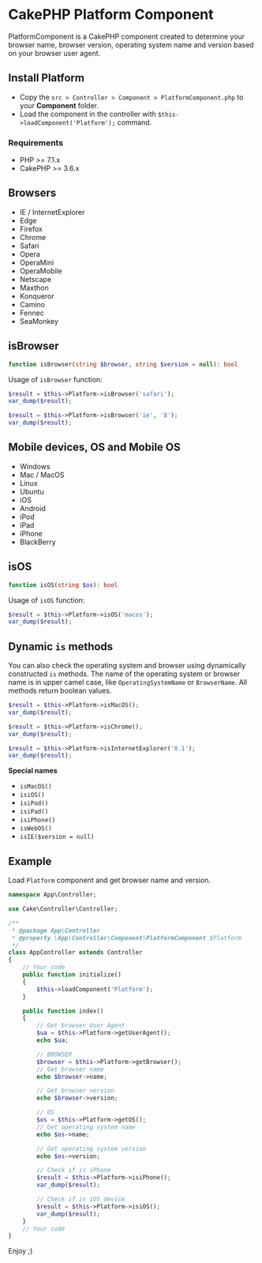 # CakePHP Platform Component

PlatformComponent is a CakePHP component created to determine your browser name, browser version, operating system name and version based on your browser user agent.

## Install Platform
- Copy the `src > Controller > Component > PlatformComponent.php` to your **Component** folder.
- Load the component in the controller with `$this->loadComponent('Platform');` command.

### Requirements
- PHP >= 7.1.x
- CakePHP >= 3.6.x

## Browsers
- IE / InternetExplorer
- Edge
- Firefox
- Chrome
- Safari
- Opera
- OperaMini
- OperaMobile
- Netscape
- Maxthon
- Konqueror
- Camino
- Fennec
- SeaMonkey

## isBrowser
```php
function isBrowser(string $browser, string $version = null): bool
```

Usage of `isBrowser` function:
```php
$result = $this->Platform->isBrowser('safari');
var_dump($result);

$result = $this->Platform->isBrowser('ie', '8');
var_dump($result);
```

## Mobile devices, OS and Mobile OS
- Windows
- Mac / MacOS
- Linux
- Ubuntu
- iOS
- Android
- iPod
- iPad
- iPhone
- BlackBerry

## isOS
```php
function isOS(string $os): bool
```

Usage of `isOS` function:
```php
$result = $this->Platform->isOS('macos');
var_dump($result);
```

## Dynamic `is` methods
You can also check the operating system and browser using dynamically constructed `is` methods. The name of the operating system or browser name is in upper camel case, like `OperatingSystemName` or `BrowserName`. All methods return boolean values.
```php
$result = $this->Platform->isMacOS();
var_dump($result);

$result = $this->Platform->isChrome();
var_dump($result);

$result = $this->Platform->isInternetExplorer('8.1');
var_dump($result);
```

**Special names**
- `isMacOS()`
- `isiOS()`
- `isiPod()`
- `isiPad()`
- `isiPhone()`
- `isWebOS()`
- `isIE($version = null)`

## Example
Load `Platform` component and get browser name and version.
```php
namespace App\Controller;

use Cake\Controller\Controller;

/**
 * @package App\Controller
 * @property \App\Controller\Component\PlatformComponent $Platform
 */
class AppController extends Controller
{
    // Your code
    public function initialize()
    {
        $this->loadComponent('Platform');
    }

    public function index()
    {
        // Get browser User Agent
        $ua = $this->Platform->getUserAgent();
        echo $ua;

        // BROWSER
        $browser = $this->Platform->getBrowser();
        // Get browser name
        echo $browser->name;

        // Get browser version
        echo $browser->version;

        // OS
        $os = $this->Platform->getOS();
        // Get operating system name
        echo $os->name;

        // Get operating system version
        echo $os->version;

        // Check if is iPhone
        $result = $this->Platform->isiPhone();
        var_dump($result);

        // Check if is iOS device
        $result = $this->Platform->isiOS();
        var_dump($result);
    }
    // Your code
}
```

Enjoy ;)
